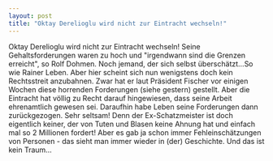 ```yaml
---
layout: post
title: "Oktay Derelioglu wird nicht zur Eintracht wechseln!"
---
```


Oktay Derelioglu wird nicht zur Eintracht wechseln! Seine Gehaltsforderungen waren zu hoch und "irgendwann sind die Grenzen erreicht", so Rolf Dohmen. Noch jemand, der sich selbst überschätzt...So wie Rainer Leben. Aber hier scheint sich nun wenigstens doch kein Rechtsstreit anzubahnen. Zwar hat er laut Präsident Fischer vor einigen Wochen diese horrenden Forderungen (siehe gestern) gestellt. Aber die Eintracht hat völlig zu Recht darauf hingewiesen, dass seine Arbeit ehrenamtlich gewesen sei. Daraufhin habe Leben seine Forderungen dann zurückgezogen. Sehr seltsam! Denn der Ex-Schatzmeister ist doch eigentlich keiner, der von Tuten und Blasen keine Ahnung hat und einfach mal so 2 Millionen fordert! Aber es gab ja schon immer Fehleinschätzungen von Personen - das sieht man immer wieder in (der) Geschichte. Und das ist kein Traum...
